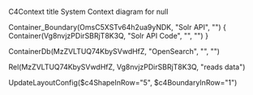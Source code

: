 C4Context
  title System Context diagram for null

Container_Boundary(OmsC5XSTv64h2ua9yNDK, "Solr API", "") { 
    Container(Vg8nvjzPDirSBRjT8K3Q, "Solr API Code", "", "")
}


ContainerDb(MzZVLTUQ74KbySVwdHfZ, "OpenSearch", "", "")


Rel(MzZVLTUQ74KbySVwdHfZ, Vg8nvjzPDirSBRjT8K3Q, "reads data")


  UpdateLayoutConfig($c4ShapeInRow="5", $c4BoundaryInRow="1")
